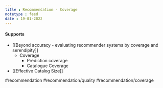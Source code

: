 ```yaml
---
title : Recommendation - Coverage
notetype : feed
date : 19-01-2022
---
```



#### Supports

- [[Beyond accuracy - evaluating recommender systems by coverage and serendipity]]
	- Coverage
		- Prediction coverage
		- Catalogue Coverage
- [[Effective Catalog Size]]

#recommendation #recommendation/quality  #recommendation/coverage